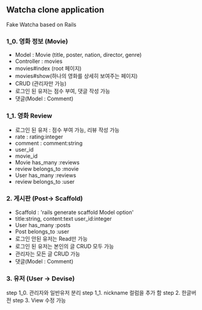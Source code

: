 ## Watcha clone application
Fake Watcha based on Rails

### 1_0. 영화 정보 (Movie)
- Model : Movie (title, poster, nation, director, genre)
- Controller : movies
- movies#index (root 페이지)
- movies#show(하나의 영화를 상세히 보여주는 페이지)
- CRUD (관리자만 가능)
- 로그인 된 유저는 점수 부여, 댓글 작성 가능
- 댓글(Model : Comment)

### 1_1. 영화 Review
- 로그인 된 유저 : 점수 부여 가능, 리뷰 작성 가능
- rate : rating:integer
- comment : comment:string
- user_id
- movie_id
- Movie has_many :reviews
- review belongs_to :movie
- User has_many :reviews
- review belongs_to :user

### 2. 게시판 (Post-> Scaffold)
- Scaffold : 'rails generate scaffold Model option'
- title:string, content:text user_id:integer
- User has_many :posts
- Post belongs_to :user
- 로그인 안된 유저는 Read만 가능
- 로그인 된 유저는 본인의 글 CRUD 모두 가능
- 관리자는 모든 글 CRUD 가능
- 댓글(Model : Comment)

### 3. 유저 (User -> Devise)
step 1_0. 관리자와 일반유저 분리
step 1_1. nickname 컬럼을 추가 함
step 2. 한글버전
step 3. View 수정 가능
